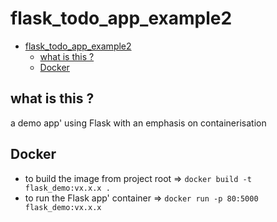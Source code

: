 # flask_todo_app_example2

<!-- TOC -->

- [flask_todo_app_example2](#flask_todo_app_example2)
  - [what is this ?](#what-is-this-)
  - [Docker](#docker)

<!-- /TOC -->

## what is this ?

 a demo app' using Flask with an emphasis on containerisation

## Docker

- to build the image from project root => `docker build -t flask_demo:vx.x.x .`
- to run the Flask app' container => `docker run -p 80:5000  flask_demo:vx.x.x`
